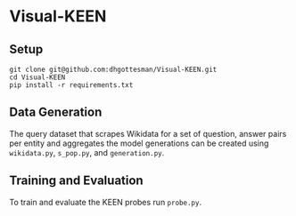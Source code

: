 # Visual-KEEN

## Setup
```
git clone git@github.com:dhgottesman/Visual-KEEN.git
cd Visual-KEEN
pip install -r requirements.txt
```

## Data Generation
The query dataset that scrapes Wikidata for a set of question, answer pairs per entity and aggregates the model generations can be created using `wikidata.py`, `s_pop.py`, and `generation.py`.

## Training and Evaluation
To train and evaluate the KEEN probes run `probe.py`.


